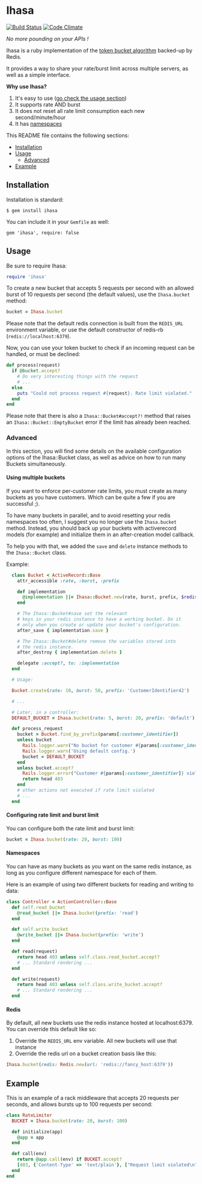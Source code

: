 # Ihasa

[![Build Status](https://travis-ci.org/bankair/ihasa.svg?branch=master)](https://travis-ci.org/bankair/ihasa) [![Code Climate](https://codeclimate.com/github/bankair/ihasa/badges/gpa.svg)](https://codeclimate.com/github/bankair/ihasa)

_No more pounding on your APIs !_

Ihasa is a ruby implementation of the [token bucket algorithm](https://en.wikipedia.org/wiki/Token_bucket) backed-up by Redis.

It  provides a way to share your rate/burst limit across multiple servers, as well as a simple interface.

**Why use Ihasa?**

1. It's easy to use ([go check the usage section](#usage))
2. It supports rate AND burst
3. It does not reset all rate limit consumption each new second/minute/hour
4. It has [namespaces](#namespaces)

This README file contains the following sections:

- [Installation](#installation)
- [Usage](#usage)
  - [Advanced](#advanced)
- [Example](#example)

## Installation

Installation is standard:

```
$ gem install ihasa
```

You can include it in your `Gemfile` as well:

```
gem 'ihasa', require: false
```

## Usage

Be sure to require Ihasa:

```ruby
require 'ihasa'
```

To create a new bucket that accepts 5 requests per second with an allowed burst of 10
requests per second (the default values), use the `Ihasa.bucket` method:

```ruby
bucket = Ihasa.bucket
```

Please note that the default redis connection is built from the `REDIS_URL`
environment variable, or use the default constructor of redis-rb
(`redis://localhost:6379`).

Now, you can use your token bucket to check if an incoming request can be handled,
or must be declined:

```ruby
def process(request)
  if @bucket.accept?
    # Do very interesting things with the request
    # ...
  else
    puts "Could not process request #{request}. Rate limit violated."
  end
end
```

Please note that there is also a `Ihasa::Bucket#accept?!` method that raises an
`Ihasa::Bucket::EmptyBucket` error if the limit has already been reached.

### Advanced

In this section, you will find some details on the available configuration options of the Ihasa::Bucket
class, as well as advice on how to run many Buckets simultaneously.

#### Using multiple buckets

If you want to enforce per-customer rate limits, you must create as many buckets as you have customers.
Which can be quite a few if you are successful ;).

To have many buckets in parallel, and to avoid resetting your redis namespaces too often, I suggest you
no longer use the `Ihasa.bucket` method. Instead, you should back up your buckets with activerecord models
(for example) and initialize them in an after-creation model callback.

To help you with that, we added the `save` and `delete` instance methods to the `Ihasa::Bucket` class.

Example:

```ruby
  class Bucket < ActiveRecord::Base
    attr_accessible :rate, :burst, :prefix

    def implementation
      @implementation ||= Ihasa::Bucket.new(rate, burst, prefix, $redis)
    end

    # The Ihasa::Bucket#save set the relevant
    # keys in your redis instance to have a working bucket. Do it
    # only when you create or update your bucket's configuration.
    after_save { implementation.save }

    # The Ihasa::Bucket#delete remove the variables stored into
    # the redis instance.
    after_destroy { implementation.delete }

    delegate :accept?, to: :implementation
  end

  # Usage:

  Bucket.create(rate: 10, burst: 50, prefix: 'CustomerIdentifier42')

  # ...

  # Later, in a controller:
  DEFAULT_BUCKET = Ihasa.bucket(rate: 5, burst: 20, prefix: 'default')

  def process_request
    bucket = Bucket.find_by_prefix(params[:customer_identifier])
    unless bucket
      Rails.logger.warn("No bucket for customer #{params[:customer_identifier]}.")
      Rails.logger.warn('Using default config.')
      bucket = DEFAULT_BUCKET
    end
    unless bucket.accept?
      Rails.logger.error("Customer #{params[:customer_identifier]} violated its rate limit.")
      return head 403
    end
    # other actions not executed if rate limit violated
    # ...
  end
```

#### Configuring rate limit and burst limit

You can configure both the rate limit and burst limit:

```ruby
bucket = Ihasa.bucket(rate: 20, burst: 100)
```

#### Namespaces

You can have as many buckets as you want on the same redis instance, as long as you
configure different namespace for each of them.

Here is an example of using two different buckets for reading and writing to data:

```ruby
class Controller < ActionController::Base
  def self.read_bucket
    @read_bucket ||= Ihasa.bucket(prefix: 'read')
  end

  def self.write_bucket
    @write_bucket ||= Ihasa.bucket(prefix: 'write')
  end

  def read(request)
    return head 403 unless self.class.read_bucket.accept?
    # ... Standard rendering ...
  end

  def write(request)
    return head 403 unless self.class.write_bucket.accept?
    # ... Standard rendering ...
  end
```

#### Redis

By default, all new buckets use the redis instance hosted at localhost:6379. You can
override this default like so:

1. Override the `REDIS_URL` env variable. All new buckets will use that instance
2. Override the redis url on a bucket creation basis like this:

```ruby
Ihasa.bucket(redis: Redis.new(url: 'redis://fancy_host:6379'))
```

## Example

This is an example of a rack middleware that accepts 20 requests per seconds, and
allows bursts up to 100 requests per second:

```ruby
class RateLimiter
  BUCKET = Ihasa.bucket(rate: 20, burst: 100)

  def initialize(app)
    @app = app
  end

  def call(env)
    return @app.call(env) if BUCKET.accept?
    [403, {'Content-Type' => 'text/plain'}, ["Request limit violated\n"]]
  end
end
```
